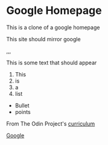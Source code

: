 Google Homepage
===============

This is a clone of a google homepage

This site should mirror google

,,,

<p>This is some text that should appear</p>

1. This
2. is
3. a
4. list

* Bullet
* points

From The Odin Project's [curriculum](http://www.theodinproject.com/web-development-101/html-css)

[Google](http://www.google.com) 
